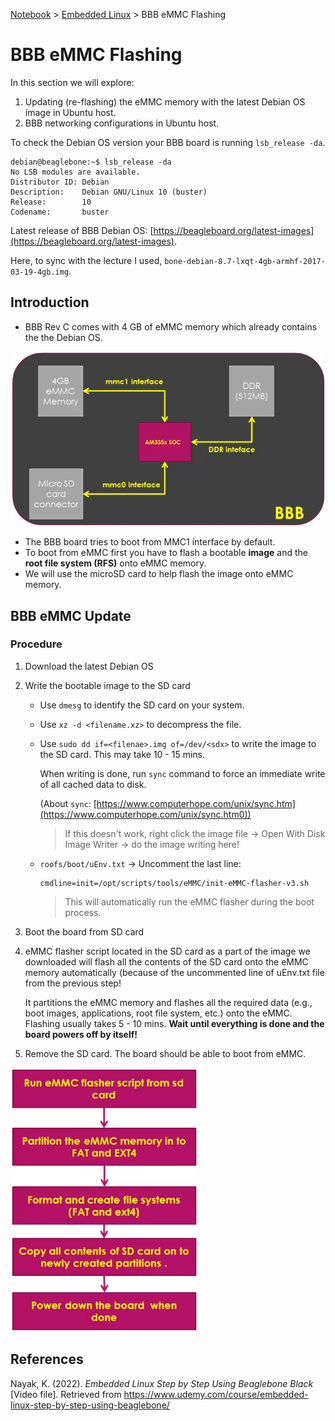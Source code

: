 <a href="../">Notebook</a> > <a href="./">Embedded Linux</a> > BBB eMMC Flashing

# BBB eMMC Flashing

In this section we will explore:

1. Updating (re-flashing) the eMMC memory with the latest Debian OS image in Ubuntu host.
2. BBB networking configurations in Ubuntu host.

To check the Debian OS version your BBB board is running `lsb_release -da`.

```plain
debian@beaglebone:~$ lsb_release -da
No LSB modules are available.
Distributor ID: Debian
Description:    Debian GNU/Linux 10 (buster)
Release:        10
Codename:       buster
```

Latest release of BBB Debian OS: [https://beagleboard.org/latest-images](https://beagleboard.org/latest-images).

Here, to sync with the lecture I used, `bone-debian-8.7-lxqt-4gb-armhf-2017-03-19-4gb.img`.



## Introduction

* BBB Rev C comes with 4 GB of eMMC memory which already contains the the Debian OS.
  

<img src="./img/bbb-memory-components.png" alt="bbb-memory-components" width="600">



* The BBB board tries to boot from MMC1 interface by default.
* To boot from eMMC first you have to flash a bootable **image** and the **root file system (RFS)** onto eMMC memory.
* We will use the microSD card to help flash the image onto eMMC memory.



## BBB eMMC Update

### Procedure

1. Download the latest Debian OS

2. Write the bootable image to the SD card 

   * Use `dmesg` to identify the SD card on your system.

   * Use `xz -d <filename.xz>` to decompress the file.

   * Use `sudo dd if=<filenae>.img of=/dev/<sdx>` to write the image to the SD card. This may take 10 - 15 mins.

     When writing is done, run `sync` command to force an immediate write of all cached data to disk. 

     (About `sync`: [https://www.computerhope.com/unix/sync.htm](https://www.computerhope.com/unix/sync.htm0))

     > If this doesn't work, right click the image file $\to$ Open With Disk Image Writer $\to$ do the image writing here!

   * `roofs/boot/uEnv.txt` $\to$ Uncomment the last line:

     ```plain
     cmdline=init=/opt/scripts/tools/eMMC/init-eMMC-flasher-v3.sh
     ```
     
     > This will automatically run the eMMC flasher during the boot process.

4. Boot the board from SD card 

5. eMMC flasher script located in the SD card as a part of the image we downloaded will flash all the contents of the SD card onto the eMMC memory automatically (because of the uncommented line of uEnv.txt file from the previous step!

   It partitions the eMMC memory and flashes all the required data (e.g., boot images, applications, root file system, etc.) onto the eMMC. Flashing usually takes 5 - 10 mins. **Wait until everything is done and the board powers off by itself!**

6. Remove the SD card. The board should be able to boot from eMMC.



<img src="./img/emmc-flasher.png" alt="emmc-flasher" width="300">





## References

Nayak, K. (2022). *Embedded Linux Step by Step Using Beaglebone Black* [Video file]. Retrieved from https://www.udemy.com/course/embedded-linux-step-by-step-using-beaglebone/

